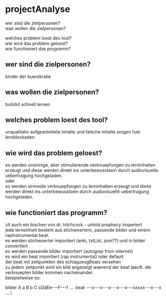 # projectAnalyse

wer sind die zielpersonen?\
was wollen die zielpersonen?

welches problem loest des tool?\
wie wird das problem geloest?\
wie functioniert das programm?


## wer sind die zielpersonen?

kinder der buerokratie

## was wollen die zielpersonen?

bullshit schnell lernen

## welches problem loest des tool?

unqualitativ aufgearbeitete inhalte und falsche inhalte sorgen fuer lernblockaden.

## wie wird das problem geloest?

es werden unsinnige, aber stimulierende verknuepfungen zu lerninhalten erzeugt und diese werden direkt ins unterbewusstsein durch audiovisuelle uebertragung hochgeladen. \
oder\
es werden sinnvolle verknuepfungen zu lerninhalten erzeugt und diese werden direkt ins unterbewusstsein durch audiovisuelle uebertragung hochgeladen.

## wie functioniert das programm?

vlt auch ein bischen von dr. hitchcock - untold prophecy insperiert\
jede lerneinheit besteht aus stichwoertern, passende bilder und einem rapInstrumental beat.\
es werden stichwoerter importiert (anki, txtList, json??) und in bilder convertiert\
es werden passende bilder importiert (autogrep from internet)\
es wird ein beat importiert (rap instrumental) oder default\
der beat mit zeitpunkten des schlagzeugBeats versehen\
zu jedem zeitpunkt wird ein bild angezeigt waerend der beat laeuft. die verknuepten bilder kommen nacheinander.\
beispielweise so:

bilder     A   a   B   b   C   cDdEe---F---f ....
beat    ---x---x---x---x---x---xxxxx---x---x ....\
    


